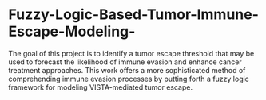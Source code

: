 # Fuzzy-Logic-Based-Tumor-Immune-Escape-Modeling-
The goal of this project is to identify a tumor escape threshold that may be used to forecast the likelihood of immune evasion and enhance cancer treatment approaches. This work offers a more sophisticated method of comprehending immune evasion processes by putting forth a fuzzy logic framework for modeling VISTA-mediated tumor escape.

